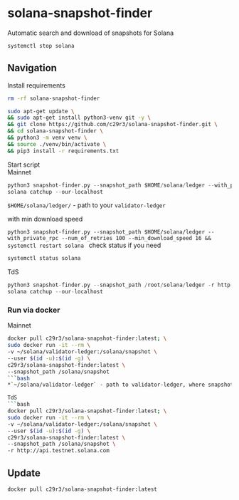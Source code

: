 # solana-snapshot-finder
Automatic search and download of snapshots for Solana  
```bash
systemctl stop solana
```

## Navigation  

  
Install requirements  
```bash
rm -rf solana-snapshot-finder

sudo apt-get update \
&& sudo apt-get install python3-venv git -y \
&& git clone https://github.com/c29r3/solana-snapshot-finder.git \
&& cd solana-snapshot-finder \
&& python3 -m venv venv \
&& source ./venv/bin/activate \
&& pip3 install -r requirements.txt
```

Start script  
Mainnet  

```python
python3 snapshot-finder.py --snapshot_path $HOME/solana/ledger --with_private_rpc --num_of_retries 100 && systemctl restart solana
solana catchup --our-localhost
``` 
`$HOME/solana/ledger/` - path to your `validator-ledger`

with min download speed

`python3 snapshot-finder.py --snapshot_path $HOME/solana/ledger --with_private_rpc --num_of_retries 100 --min_download_speed 16 && systemctl restart solana
`
check status if you need

```bash
systemctl status solana
```

TdS  
```python
python3 snapshot-finder.py --snapshot_path /root/solana/ledger -r http://api.testnet.solana.com && systemctl restart solana
solana catchup --our-localhost
``` 

### Run via docker  
Mainnet  
```bash
docker pull c29r3/solana-snapshot-finder:latest; \
sudo docker run -it --rm \
-v ~/solana/validator-ledger:/solana/snapshot \
--user $(id -u):$(id -g) \
c29r3/solana-snapshot-finder:latest \
--snapshot_path /solana/snapshot
```bash
*`~/solana/validator-ledger` - path to validator-ledger, where snapshots stored*

TdS  
```bash
docker pull c29r3/solana-snapshot-finder:latest; \
sudo docker run -it --rm \
-v ~/solana/validator-ledger:/solana/snapshot \
--user $(id -u):$(id -g) \
c29r3/solana-snapshot-finder:latest \
--snapshot_path /solana/snapshot \
-r http://api.testnet.solana.com
```

## Update  
`docker pull c29r3/solana-snapshot-finder:latest`
